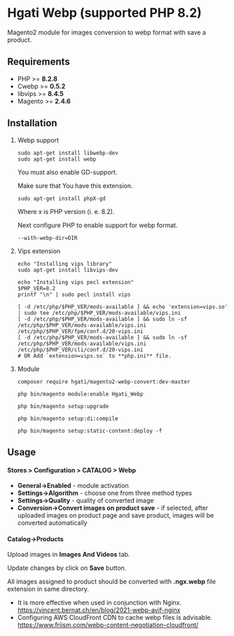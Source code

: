 # Hgati Webp (supported PHP 8.2)

Magento2 module for images conversion to webp format with save a product.


## Requirements

* PHP >= **8.2.8**
* Cwebp >= **0.5.2**
* libvips >= **8.4.5**
* Magento >= **2.4.6**

## Installation

1. Webp support

    ```shell script
    sudo apt-get install libwebp-dev
    sudo apt-get install webp
    ```
   
   You must also enable GD-support.
   
   Make sure that You have this extension.
   
    ```shell script
   sudo apt-get install phpX-gd
   ```
   
   Where x is PHP version (i. e. 8.2).
   
   Next configure PHP to enable support for webp format.
   
    ```shell script
    --with-webp-dir=DIR
    ```   
   
2. Vips extension

    ```shell script
    echo "Installing vips library"
    sudo apt-get install libvips-dev
    
    echo "Installing vips pecl extension"
    $PHP_VER=8.2
    printf "\n" | sudo pecl install vips
    
    [ -d /etc/php/$PHP_VER/mods-available ] && echo 'extension=vips.so' | sudo tee /etc/php/$PHP_VER/mods-available/vips.ini
    [ -d /etc/php/$PHP_VER/mods-available ] && sudo ln -sf /etc/php/$PHP_VER/mods-available/vips.ini /etc/php/$PHP_VER/fpm/conf.d/20-vips.ini
    [ -d /etc/php/$PHP_VER/mods-available ] && sudo ln -sf /etc/php/$PHP_VER/mods-available/vips.ini /etc/php/$PHP_VER/cli/conf.d/20-vips.ini
    # OR Add `extension=vips.so` to **php.ini** file.
    ```

3. Module

    ```shell  
    composer require hgati/magento2-webp-convert:dev-master  
    
    php bin/magento module:enable Hgati_Webp
    
    php bin/magento setup:upgrade
    
    php bin/magento setup:di:compile
    
    php bin/magento setup:static-content:deploy -f
    ```

## Usage

#### **Stores > Configuration > CATALOG > Webp**

* **General->Enabled** - module activation
* **Settings->Algorithm** - choose one from three method types 
* **Settings->Quality** - quality of converted image
* **Conversion->Convert images on product save** - if selected,
 after uploaded images on product page and save product, images will be converted automatically
 
#### Catalog->Products

Upload images in **Images And Videos** tab.

Update changes by click on **Save** button.

All images assigned to product should be converted with **.ngx.webp** file extension in same directory.

- It is more effective when used in conjunction with Nginx.
https://vincent.bernat.ch/en/blog/2021-webp-avif-nginx
- Configuring AWS CloudFront CDN to cache webp files is advisable.
https://www.friism.com/webp-content-negotiation-cloudfront/

